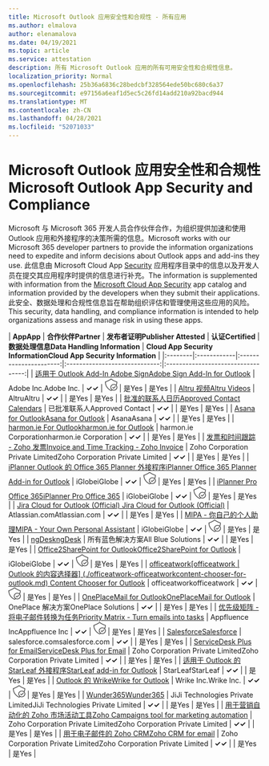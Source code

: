 ```yaml
---
title: Microsoft Outlook 应用安全性和合规性 - 所有应用
ms.author: elmalova
author: elenamalova
ms.date: 04/19/2021
ms.topic: article
ms.service: attestation
description: 所有 Microsoft Outlook 应用的所有可用安全性和合规性信息。
localization_priority: Normal
ms.openlocfilehash: 25b36a6836c28bedcbf328564ede50bc680c6a37
ms.sourcegitcommit: e97156a6eaf1d5ec5c26fd14add210a92bacd944
ms.translationtype: MT
ms.contentlocale: zh-CN
ms.lasthandoff: 04/28/2021
ms.locfileid: "52071033"
---
```

# <a name="microsoft-outlook-app-security-and-compliance"></a><span data-ttu-id="eb102-103">Microsoft Outlook 应用安全性和合规性</span><span class="sxs-lookup"><span data-stu-id="eb102-103">Microsoft Outlook App Security and Compliance</span></span>

<span data-ttu-id="eb102-104">Microsoft 与 Microsoft 365 开发人员合作伙伴合作，为组织提供加速和使用 Outlook 应用和外接程序的决策所需的信息。</span><span class="sxs-lookup"><span data-stu-id="eb102-104">Microsoft works with our Microsoft 365 developer partners to provide the information organizations need to expedite and inform decisions about Outlook apps and add-ins they use.</span></span> <span data-ttu-id="eb102-105">此信息由 Microsoft Cloud App [Security](https://www.microsoft.com/en-us/enterprise-mobility-security/cloud-app-security) 应用程序目录中的信息以及开发人员在提交其应用程序时提供的信息进行补充。</span><span class="sxs-lookup"><span data-stu-id="eb102-105">The information is supplemented with information from the [Microsoft Cloud App Security](https://www.microsoft.com/en-us/enterprise-mobility-security/cloud-app-security) app catalog and information provided by the developers when they submit their applications.</span></span> <span data-ttu-id="eb102-106">此安全、数据处理和合规性信息旨在帮助组织评估和管理使用这些应用的风险。</span><span class="sxs-lookup"><span data-stu-id="eb102-106">This security, data handling, and compliance information is intended to help organizations assess and manage risk in using these apps.</span></span>

| <span data-ttu-id="eb102-107">**App**</span><span class="sxs-lookup"><span data-stu-id="eb102-107">**App**</span></span> | <span data-ttu-id="eb102-108">**合作伙伴**</span><span class="sxs-lookup"><span data-stu-id="eb102-108">**Partner**</span></span> | <span data-ttu-id="eb102-109">**发布者证明**</span><span class="sxs-lookup"><span data-stu-id="eb102-109">**Publisher Attested**</span></span> | <span data-ttu-id="eb102-110">**认证**</span><span class="sxs-lookup"><span data-stu-id="eb102-110">**Certified**</span></span> | <span data-ttu-id="eb102-111">**数据处理信息**</span><span class="sxs-lookup"><span data-stu-id="eb102-111">**Data Handling Information**</span></span> | <span data-ttu-id="eb102-112">**Cloud App Security Information**</span><span class="sxs-lookup"><span data-stu-id="eb102-112">**Cloud App Security Information**</span></span> |
|:--------|:------------|:----------------------:|:-----------------------------:|:----------------------------------:|
| [<span data-ttu-id="eb102-113">适用于 Outlook Add-In Adobe Sign</span><span class="sxs-lookup"><span data-stu-id="eb102-113">Adobe Sign Add-In for Outlook</span></span>](./adobe-inc-sign-add-in-for-outlook.md) | <span data-ttu-id="eb102-114">Adobe Inc.</span><span class="sxs-lookup"><span data-stu-id="eb102-114">Adobe Inc.</span></span> | <span data-ttu-id="eb102-115">**✓**</span><span class="sxs-lookup"><span data-stu-id="eb102-115">**✓**</span></span> | <img alt="Certified application badge" src="../media/certified-badge.png" height="25" width="25" /> | <span data-ttu-id="eb102-116">是</span><span class="sxs-lookup"><span data-stu-id="eb102-116">Yes</span></span> | <span data-ttu-id="eb102-117">是</span><span class="sxs-lookup"><span data-stu-id="eb102-117">Yes</span></span> |
| [<span data-ttu-id="eb102-118">Altru 视频</span><span class="sxs-lookup"><span data-stu-id="eb102-118">Altru Videos</span></span>](./altru-videos.md) | <span data-ttu-id="eb102-119">Altru</span><span class="sxs-lookup"><span data-stu-id="eb102-119">Altru</span></span> | <span data-ttu-id="eb102-120">**✓**</span><span class="sxs-lookup"><span data-stu-id="eb102-120">**✓**</span></span> |  | <span data-ttu-id="eb102-121">是</span><span class="sxs-lookup"><span data-stu-id="eb102-121">Yes</span></span> | <span data-ttu-id="eb102-122">是</span><span class="sxs-lookup"><span data-stu-id="eb102-122">Yes</span></span> |
| [<span data-ttu-id="eb102-123">批准的联系人日历</span><span class="sxs-lookup"><span data-stu-id="eb102-123">Approved Contact Calendars</span></span>](./approved-contact-calendars.md) | <span data-ttu-id="eb102-124">已批准联系人</span><span class="sxs-lookup"><span data-stu-id="eb102-124">Approved Contact</span></span> | <span data-ttu-id="eb102-125">**✓**</span><span class="sxs-lookup"><span data-stu-id="eb102-125">**✓**</span></span> |  | <span data-ttu-id="eb102-126">是</span><span class="sxs-lookup"><span data-stu-id="eb102-126">Yes</span></span> | <span data-ttu-id="eb102-127">是</span><span class="sxs-lookup"><span data-stu-id="eb102-127">Yes</span></span> |
| [<span data-ttu-id="eb102-128">Asana for Outlook</span><span class="sxs-lookup"><span data-stu-id="eb102-128">Asana for Outlook</span></span>](./asana-for-outlook.md) | <span data-ttu-id="eb102-129">Asana</span><span class="sxs-lookup"><span data-stu-id="eb102-129">Asana</span></span> | <span data-ttu-id="eb102-130">**✓**</span><span class="sxs-lookup"><span data-stu-id="eb102-130">**✓**</span></span> |  | <span data-ttu-id="eb102-131">是</span><span class="sxs-lookup"><span data-stu-id="eb102-131">Yes</span></span> | <span data-ttu-id="eb102-132">是</span><span class="sxs-lookup"><span data-stu-id="eb102-132">Yes</span></span> |
| [<span data-ttu-id="eb102-133">harmon.ie For Outlook</span><span class="sxs-lookup"><span data-stu-id="eb102-133">harmon.ie for Outlook</span></span>](./harmonie-corporation-for-outlook.md) | <span data-ttu-id="eb102-134">harmon.ie Corporation</span><span class="sxs-lookup"><span data-stu-id="eb102-134">harmon.ie Corporation</span></span> | <span data-ttu-id="eb102-135">**✓**</span><span class="sxs-lookup"><span data-stu-id="eb102-135">**✓**</span></span> |  | <span data-ttu-id="eb102-136">是</span><span class="sxs-lookup"><span data-stu-id="eb102-136">Yes</span></span> | <span data-ttu-id="eb102-137">是</span><span class="sxs-lookup"><span data-stu-id="eb102-137">Yes</span></span> |
| [<span data-ttu-id="eb102-138">发票和时间跟踪 - Zoho 发票</span><span class="sxs-lookup"><span data-stu-id="eb102-138">Invoice and Time Tracking - Zoho Invoice</span></span>](./zoho-corporation-private-limited-invoice-and-time-tracking.md) | <span data-ttu-id="eb102-139">Zoho Corporation Private Limited</span><span class="sxs-lookup"><span data-stu-id="eb102-139">Zoho Corporation Private Limited</span></span> | <span data-ttu-id="eb102-140">**✓**</span><span class="sxs-lookup"><span data-stu-id="eb102-140">**✓**</span></span> |  | <span data-ttu-id="eb102-141">是</span><span class="sxs-lookup"><span data-stu-id="eb102-141">Yes</span></span> | <span data-ttu-id="eb102-142">是</span><span class="sxs-lookup"><span data-stu-id="eb102-142">Yes</span></span> |
| [<span data-ttu-id="eb102-143">iPlanner Outlook 的 Office 365 Planner 外接程序</span><span class="sxs-lookup"><span data-stu-id="eb102-143">iPlanner Office 365 Planner Add-in for Outlook</span></span>](./iglobe-iplanner-office-365-planner-add-in-for-outlook.md) | <span data-ttu-id="eb102-144">iGlobe</span><span class="sxs-lookup"><span data-stu-id="eb102-144">iGlobe</span></span> | <span data-ttu-id="eb102-145">**✓**</span><span class="sxs-lookup"><span data-stu-id="eb102-145">**✓**</span></span> | <img alt="Certified application badge" src="../media/certified-badge.png" height="25" width="25" /> | <span data-ttu-id="eb102-146">是</span><span class="sxs-lookup"><span data-stu-id="eb102-146">Yes</span></span> | <span data-ttu-id="eb102-147">是</span><span class="sxs-lookup"><span data-stu-id="eb102-147">Yes</span></span> |
| [<span data-ttu-id="eb102-148">iPlanner Pro Office 365</span><span class="sxs-lookup"><span data-stu-id="eb102-148">iPlanner Pro Office 365</span></span>](./iglobe-iplanner-pro-office-365.md) | <span data-ttu-id="eb102-149">iGlobe</span><span class="sxs-lookup"><span data-stu-id="eb102-149">iGlobe</span></span> | <span data-ttu-id="eb102-150">**✓**</span><span class="sxs-lookup"><span data-stu-id="eb102-150">**✓**</span></span> | <img alt="Certified application badge" src="../media/certified-badge.png" height="25" width="25" /> | <span data-ttu-id="eb102-151">是</span><span class="sxs-lookup"><span data-stu-id="eb102-151">Yes</span></span> | <span data-ttu-id="eb102-152">是</span><span class="sxs-lookup"><span data-stu-id="eb102-152">Yes</span></span> |
| [<span data-ttu-id="eb102-153">Jira Cloud for Outlook (Official) </span><span class="sxs-lookup"><span data-stu-id="eb102-153">Jira Cloud for Outlook (Official)</span></span>](./atlassiancom-jira-cloud-for-outlook-official.md) | <span data-ttu-id="eb102-154">Atlassian.com</span><span class="sxs-lookup"><span data-stu-id="eb102-154">Atlassian.com</span></span> | <span data-ttu-id="eb102-155">**✓**</span><span class="sxs-lookup"><span data-stu-id="eb102-155">**✓**</span></span> |  | <span data-ttu-id="eb102-156">是</span><span class="sxs-lookup"><span data-stu-id="eb102-156">Yes</span></span> | <span data-ttu-id="eb102-157">是</span><span class="sxs-lookup"><span data-stu-id="eb102-157">Yes</span></span> |
| [<span data-ttu-id="eb102-158">MIPA - 你自己的个人助理</span><span class="sxs-lookup"><span data-stu-id="eb102-158">MIPA - Your Own Personal Assistant</span></span>](./iglobe-mipa-your-own-personal-assistant.md) | <span data-ttu-id="eb102-159">iGlobe</span><span class="sxs-lookup"><span data-stu-id="eb102-159">iGlobe</span></span> | <span data-ttu-id="eb102-160">**✓**</span><span class="sxs-lookup"><span data-stu-id="eb102-160">**✓**</span></span> | <img alt="Certified application badge" src="../media/certified-badge.png" height="25" width="25" /> | <span data-ttu-id="eb102-161">是</span><span class="sxs-lookup"><span data-stu-id="eb102-161">Yes</span></span> | <span data-ttu-id="eb102-162">是</span><span class="sxs-lookup"><span data-stu-id="eb102-162">Yes</span></span> |
| [<span data-ttu-id="eb102-163">ngDesk</span><span class="sxs-lookup"><span data-stu-id="eb102-163">ngDesk</span></span>](./all-blue-solutions-ngdesk.md) | <span data-ttu-id="eb102-164">所有蓝色解决方案</span><span class="sxs-lookup"><span data-stu-id="eb102-164">All Blue Solutions</span></span> | <span data-ttu-id="eb102-165">**✓**</span><span class="sxs-lookup"><span data-stu-id="eb102-165">**✓**</span></span> |  | <span data-ttu-id="eb102-166">是</span><span class="sxs-lookup"><span data-stu-id="eb102-166">Yes</span></span> | <span data-ttu-id="eb102-167">是</span><span class="sxs-lookup"><span data-stu-id="eb102-167">Yes</span></span> |
| [<span data-ttu-id="eb102-168">Office2SharePoint for Outlook</span><span class="sxs-lookup"><span data-stu-id="eb102-168">Office2SharePoint for Outlook</span></span>](./iglobe-office2sharepoint-for-outlook.md) | <span data-ttu-id="eb102-169">iGlobe</span><span class="sxs-lookup"><span data-stu-id="eb102-169">iGlobe</span></span> | <span data-ttu-id="eb102-170">**✓**</span><span class="sxs-lookup"><span data-stu-id="eb102-170">**✓**</span></span> | <img alt="Certified application badge" src="../media/certified-badge.png" height="25" width="25" /> | <span data-ttu-id="eb102-171">是</span><span class="sxs-lookup"><span data-stu-id="eb102-171">Yes</span></span> | <span data-ttu-id="eb102-172">是</span><span class="sxs-lookup"><span data-stu-id="eb102-172">Yes</span></span> |
| <span data-ttu-id="eb102-173">[officeatwork</span><span class="sxs-lookup"><span data-stu-id="eb102-173">[officeatwork</span></span> | <span data-ttu-id="eb102-174">Outlook 的内容选择器] (./officeatwork-officeatworkcontent-chooser-for-outlook.md) </span><span class="sxs-lookup"><span data-stu-id="eb102-174">Content Chooser for Outlook](./officeatwork-officeatworkcontent-chooser-for-outlook.md)</span></span> | <span data-ttu-id="eb102-175">officeatwork</span><span class="sxs-lookup"><span data-stu-id="eb102-175">officeatwork</span></span> | <span data-ttu-id="eb102-176">**✓**</span><span class="sxs-lookup"><span data-stu-id="eb102-176">**✓**</span></span> | <img alt="Certified application badge" src="../media/certified-badge.png" height="25" width="25" /> | <span data-ttu-id="eb102-177">是</span><span class="sxs-lookup"><span data-stu-id="eb102-177">Yes</span></span> | <span data-ttu-id="eb102-178">是</span><span class="sxs-lookup"><span data-stu-id="eb102-178">Yes</span></span> |
| [<span data-ttu-id="eb102-179">OnePlaceMail for Outlook</span><span class="sxs-lookup"><span data-stu-id="eb102-179">OnePlaceMail for Outlook</span></span>](./oneplace-solutions-oneplacemail-for-outlook.md) | <span data-ttu-id="eb102-180">OnePlace 解决方案</span><span class="sxs-lookup"><span data-stu-id="eb102-180">OnePlace Solutions</span></span> | <span data-ttu-id="eb102-181">**✓**</span><span class="sxs-lookup"><span data-stu-id="eb102-181">**✓**</span></span> |  | <span data-ttu-id="eb102-182">是</span><span class="sxs-lookup"><span data-stu-id="eb102-182">Yes</span></span> | <span data-ttu-id="eb102-183">是</span><span class="sxs-lookup"><span data-stu-id="eb102-183">Yes</span></span> |
| [<span data-ttu-id="eb102-184">优先级矩阵 - 将电子邮件转换为任务</span><span class="sxs-lookup"><span data-stu-id="eb102-184">Priority Matrix - Turn emails into tasks</span></span>](./appfluence-inc-priority-matrix-turn-emails-into-tasks.md) | <span data-ttu-id="eb102-185">Appfluence Inc</span><span class="sxs-lookup"><span data-stu-id="eb102-185">Appfluence Inc</span></span> | <span data-ttu-id="eb102-186">**✓**</span><span class="sxs-lookup"><span data-stu-id="eb102-186">**✓**</span></span> | <img alt="Certified application badge" src="../media/certified-badge.png" height="25" width="25" /> | <span data-ttu-id="eb102-187">是</span><span class="sxs-lookup"><span data-stu-id="eb102-187">Yes</span></span> | <span data-ttu-id="eb102-188">是</span><span class="sxs-lookup"><span data-stu-id="eb102-188">Yes</span></span> |
| [<span data-ttu-id="eb102-189">Salesforce</span><span class="sxs-lookup"><span data-stu-id="eb102-189">Salesforce</span></span>](./salesforcecom-salesforce.md) | <span data-ttu-id="eb102-190">salesforce.com</span><span class="sxs-lookup"><span data-stu-id="eb102-190">salesforce.com</span></span> | <span data-ttu-id="eb102-191">**✓**</span><span class="sxs-lookup"><span data-stu-id="eb102-191">**✓**</span></span> |  | <span data-ttu-id="eb102-192">是</span><span class="sxs-lookup"><span data-stu-id="eb102-192">Yes</span></span> | <span data-ttu-id="eb102-193">是</span><span class="sxs-lookup"><span data-stu-id="eb102-193">Yes</span></span> |
| [<span data-ttu-id="eb102-194">ServiceDesk Plus for Email</span><span class="sxs-lookup"><span data-stu-id="eb102-194">ServiceDesk Plus for Email</span></span>](./zoho-corporation-private-limited-servicedesk-plus-for-email.md) | <span data-ttu-id="eb102-195">Zoho Corporation Private Limited</span><span class="sxs-lookup"><span data-stu-id="eb102-195">Zoho Corporation Private Limited</span></span> | <span data-ttu-id="eb102-196">**✓**</span><span class="sxs-lookup"><span data-stu-id="eb102-196">**✓**</span></span> |  | <span data-ttu-id="eb102-197">是</span><span class="sxs-lookup"><span data-stu-id="eb102-197">Yes</span></span> | <span data-ttu-id="eb102-198">是</span><span class="sxs-lookup"><span data-stu-id="eb102-198">Yes</span></span> |
| [<span data-ttu-id="eb102-199">适用于 Outlook 的 StarLeaf 外接程序</span><span class="sxs-lookup"><span data-stu-id="eb102-199">StarLeaf add-in for Outlook</span></span>](./starleaf-add-in-for-outlook.md) | <span data-ttu-id="eb102-200">StarLeaf</span><span class="sxs-lookup"><span data-stu-id="eb102-200">StarLeaf</span></span> | <span data-ttu-id="eb102-201">**✓**</span><span class="sxs-lookup"><span data-stu-id="eb102-201">**✓**</span></span> |  | <span data-ttu-id="eb102-202">是</span><span class="sxs-lookup"><span data-stu-id="eb102-202">Yes</span></span> | <span data-ttu-id="eb102-203">是</span><span class="sxs-lookup"><span data-stu-id="eb102-203">Yes</span></span> |
| [<span data-ttu-id="eb102-204">Outlook 的 Wrike</span><span class="sxs-lookup"><span data-stu-id="eb102-204">Wrike for Outlook</span></span>](./wrike-inc-for-outlook.md) | <span data-ttu-id="eb102-205">Wrike Inc.</span><span class="sxs-lookup"><span data-stu-id="eb102-205">Wrike Inc.</span></span> | <span data-ttu-id="eb102-206">**✓**</span><span class="sxs-lookup"><span data-stu-id="eb102-206">**✓**</span></span> | <img alt="Certified application badge" src="../media/certified-badge.png" height="25" width="25" /> | <span data-ttu-id="eb102-207">是</span><span class="sxs-lookup"><span data-stu-id="eb102-207">Yes</span></span> | <span data-ttu-id="eb102-208">是</span><span class="sxs-lookup"><span data-stu-id="eb102-208">Yes</span></span> |
| [<span data-ttu-id="eb102-209">Wunder365</span><span class="sxs-lookup"><span data-stu-id="eb102-209">Wunder365</span></span>](./jiji-technologies-private-limited-wunder365.md) | <span data-ttu-id="eb102-210">JiJi Technologies Private Limited</span><span class="sxs-lookup"><span data-stu-id="eb102-210">JiJi Technologies Private Limited</span></span> | <span data-ttu-id="eb102-211">**✓**</span><span class="sxs-lookup"><span data-stu-id="eb102-211">**✓**</span></span> |  | <span data-ttu-id="eb102-212">是</span><span class="sxs-lookup"><span data-stu-id="eb102-212">Yes</span></span> | <span data-ttu-id="eb102-213">是</span><span class="sxs-lookup"><span data-stu-id="eb102-213">Yes</span></span> |
| [<span data-ttu-id="eb102-214">用于营销自动化的 Zoho 市场活动工具</span><span class="sxs-lookup"><span data-stu-id="eb102-214">Zoho Campaigns tool for marketing automation</span></span>](./zoho-corporation-private-limited-campaigns-tool-for-marketing-automation.md) | <span data-ttu-id="eb102-215">Zoho Corporation Private Limited</span><span class="sxs-lookup"><span data-stu-id="eb102-215">Zoho Corporation Private Limited</span></span> | <span data-ttu-id="eb102-216">**✓**</span><span class="sxs-lookup"><span data-stu-id="eb102-216">**✓**</span></span> |  | <span data-ttu-id="eb102-217">是</span><span class="sxs-lookup"><span data-stu-id="eb102-217">Yes</span></span> | <span data-ttu-id="eb102-218">是</span><span class="sxs-lookup"><span data-stu-id="eb102-218">Yes</span></span> |
| [<span data-ttu-id="eb102-219">用于电子邮件的 Zoho CRM</span><span class="sxs-lookup"><span data-stu-id="eb102-219">Zoho CRM for email</span></span>](./zoho-corporation-private-limited-crm-for-email.md) | <span data-ttu-id="eb102-220">Zoho Corporation Private Limited</span><span class="sxs-lookup"><span data-stu-id="eb102-220">Zoho Corporation Private Limited</span></span> | <span data-ttu-id="eb102-221">**✓**</span><span class="sxs-lookup"><span data-stu-id="eb102-221">**✓**</span></span> |  | <span data-ttu-id="eb102-222">是</span><span class="sxs-lookup"><span data-stu-id="eb102-222">Yes</span></span> | <span data-ttu-id="eb102-223">是</span><span class="sxs-lookup"><span data-stu-id="eb102-223">Yes</span></span> |
